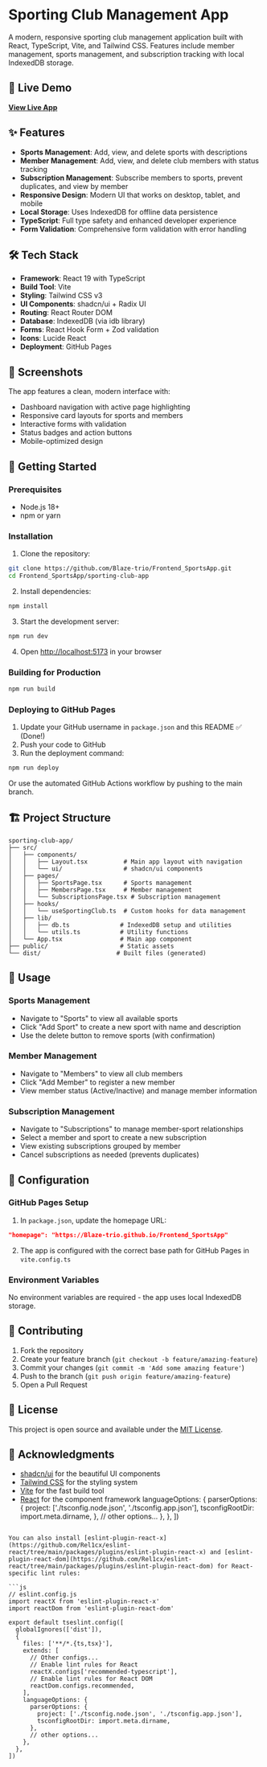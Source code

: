 # Sporting Club Management App

A modern, responsive sporting club management application built with React, TypeScript, Vite, and Tailwind CSS. Features include member management, sports management, and subscription tracking with local IndexedDB storage.

## 🚀 Live Demo

**[View Live App](https://Blaze-trio.github.io/Frontend_SportsApp/)**

## ✨ Features

- **Sports Management**: Add, view, and delete sports with descriptions
- **Member Management**: Add, view, and delete club members with status tracking
- **Subscription Management**: Subscribe members to sports, prevent duplicates, and view by member
- **Responsive Design**: Modern UI that works on desktop, tablet, and mobile
- **Local Storage**: Uses IndexedDB for offline data persistence
- **TypeScript**: Full type safety and enhanced developer experience
- **Form Validation**: Comprehensive form validation with error handling

## 🛠️ Tech Stack

- **Framework**: React 19 with TypeScript
- **Build Tool**: Vite
- **Styling**: Tailwind CSS v3
- **UI Components**: shadcn/ui + Radix UI
- **Routing**: React Router DOM
- **Database**: IndexedDB (via idb library)
- **Forms**: React Hook Form + Zod validation
- **Icons**: Lucide React
- **Deployment**: GitHub Pages

## 📱 Screenshots

The app features a clean, modern interface with:
- Dashboard navigation with active page highlighting
- Responsive card layouts for sports and members
- Interactive forms with validation
- Status badges and action buttons
- Mobile-optimized design

## 🚀 Getting Started

### Prerequisites

- Node.js 18+ 
- npm or yarn

### Installation

1. Clone the repository:
```bash
git clone https://github.com/Blaze-trio/Frontend_SportsApp.git
cd Frontend_SportsApp/sporting-club-app
```

2. Install dependencies:
```bash
npm install
```

3. Start the development server:
```bash
npm run dev
```

4. Open [http://localhost:5173](http://localhost:5173) in your browser

### Building for Production

```bash
npm run build
```

### Deploying to GitHub Pages

1. Update your GitHub username in `package.json` and this README ✅ (Done!)
2. Push your code to GitHub
3. Run the deployment command:
```bash
npm run deploy
```

Or use the automated GitHub Actions workflow by pushing to the main branch.

## 🏗️ Project Structure

```
sporting-club-app/
├── src/
│   ├── components/
│   │   ├── Layout.tsx          # Main app layout with navigation
│   │   └── ui/                 # shadcn/ui components
│   ├── pages/
│   │   ├── SportsPage.tsx      # Sports management
│   │   ├── MembersPage.tsx     # Member management
│   │   └── SubscriptionsPage.tsx # Subscription management
│   ├── hooks/
│   │   └── useSportingClub.ts  # Custom hooks for data management
│   ├── lib/
│   │   ├── db.ts              # IndexedDB setup and utilities
│   │   └── utils.ts           # Utility functions
│   └── App.tsx                # Main app component
├── public/                    # Static assets
└── dist/                     # Built files (generated)
```

## 🎯 Usage

### Sports Management
- Navigate to "Sports" to view all available sports
- Click "Add Sport" to create a new sport with name and description
- Use the delete button to remove sports (with confirmation)

### Member Management  
- Navigate to "Members" to view all club members
- Click "Add Member" to register a new member
- View member status (Active/Inactive) and manage member information

### Subscription Management
- Navigate to "Subscriptions" to manage member-sport relationships
- Select a member and sport to create a new subscription
- View existing subscriptions grouped by member
- Cancel subscriptions as needed (prevents duplicates)

## 🔧 Configuration

### GitHub Pages Setup

1. In `package.json`, update the homepage URL:
```json
"homepage": "https://Blaze-trio.github.io/Frontend_SportsApp"
```

2. The app is configured with the correct base path for GitHub Pages in `vite.config.ts`

### Environment Variables

No environment variables are required - the app uses local IndexedDB storage.

## 🤝 Contributing

1. Fork the repository
2. Create your feature branch (`git checkout -b feature/amazing-feature`)
3. Commit your changes (`git commit -m 'Add some amazing feature'`)
4. Push to the branch (`git push origin feature/amazing-feature`)
5. Open a Pull Request

## 📝 License

This project is open source and available under the [MIT License](LICENSE).

## 🙏 Acknowledgments

- [shadcn/ui](https://ui.shadcn.com/) for the beautiful UI components
- [Tailwind CSS](https://tailwindcss.com/) for the styling system
- [Vite](https://vitejs.dev/) for the fast build tool
- [React](https://reactjs.org/) for the component framework
    languageOptions: {
      parserOptions: {
        project: ['./tsconfig.node.json', './tsconfig.app.json'],
        tsconfigRootDir: import.meta.dirname,
      },
      // other options...
    },
  },
])
```

You can also install [eslint-plugin-react-x](https://github.com/Rel1cx/eslint-react/tree/main/packages/plugins/eslint-plugin-react-x) and [eslint-plugin-react-dom](https://github.com/Rel1cx/eslint-react/tree/main/packages/plugins/eslint-plugin-react-dom) for React-specific lint rules:

```js
// eslint.config.js
import reactX from 'eslint-plugin-react-x'
import reactDom from 'eslint-plugin-react-dom'

export default tseslint.config([
  globalIgnores(['dist']),
  {
    files: ['**/*.{ts,tsx}'],
    extends: [
      // Other configs...
      // Enable lint rules for React
      reactX.configs['recommended-typescript'],
      // Enable lint rules for React DOM
      reactDom.configs.recommended,
    ],
    languageOptions: {
      parserOptions: {
        project: ['./tsconfig.node.json', './tsconfig.app.json'],
        tsconfigRootDir: import.meta.dirname,
      },
      // other options...
    },
  },
])
```
